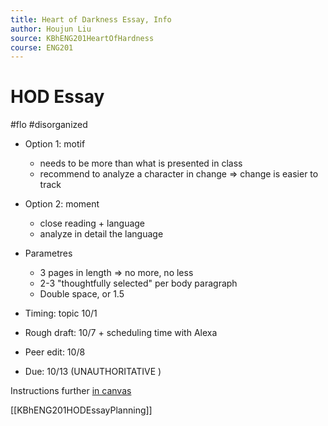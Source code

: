```yaml
---
title: Heart of Darkness Essay, Info
author: Houjun Liu
source: KBhENG201HeartOfHardness
course: ENG201
---
```


# HOD Essay

#flo #disorganized

* Option 1: motif
    * needs to be more than what is presented in class
    * recommend to analyze a character in change => change is easier to track
* Option 2: moment
    * close reading + language
    * analyze in detail the language


* Parametres
    * 3 pages in length => no more, no less
    * 2-3 "thoughtfully selected" per body paragraph
    * Double space, or 1.5
* Timing: topic 10/1
* Rough draft: 10/7 + scheduling time with Alexa
* Peer edit: 10/8
* Due: 10/13 (UNAUTHORITATIVE )

Instructions further [in canvas](https://nuevaschool.instructure.com/courses/2815/assignments/52011)

[[KBhENG201HODEssayPlanning]]
